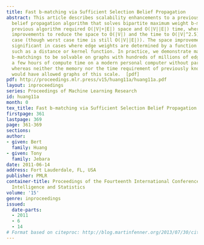 ```yaml
---
title: Fast b-matching via Sufficient Selection Belief Propagation
abstract: This article describes scalability enhancements to a previously established
  belief propagation algorithm that solves bipartite maximum weight b-matching. The
  previous algorithm required O(|V|+|E|) space and O(|V||E|) time, whereas we apply
  improvements to reduce the space to O(|V|) and the time to O(|V|^2.5) in the expected
  case (though worst case time is still O(|V||E|)). The space improvement is most
  significant in cases where edge weights are determined by a function of node descriptors,
  such as a distance or kernel function. In practice, we demonstrate maximum weight
  b-matchings to be solvable on graphs with hundreds of millions of edges in only
  a few hours of compute time on a modern personal computer without parallelization,
  whereas neither the memory nor the time requirement of previously known algorithms
  would have allowed graphs of this scale.  [pdf]
pdf: http://proceedings.mlr.press/v15/huang11a/huang11a.pdf
layout: inproceedings
series: Proceedings of Machine Learning Research
id: huang11a
month: 0
tex_title: Fast b-matching via Sufficient Selection Belief Propagation
firstpage: 361
lastpage: 369
page: 361-369
sections: 
author:
- given: Bert
  family: Huang
- given: Tony
  family: Jebara
date: 2011-06-14
address: Fort Lauderdale, FL, USA
publisher: PMLR
container-title: Proceedings of the Fourteenth International Conference on Artificial
  Intelligence and Statistics
volume: '15'
genre: inproceedings
issued:
  date-parts:
  - 2011
  - 6
  - 14
# Format based on citeproc: http://blog.martinfenner.org/2013/07/30/citeproc-yaml-for-bibliographies/
---
```

